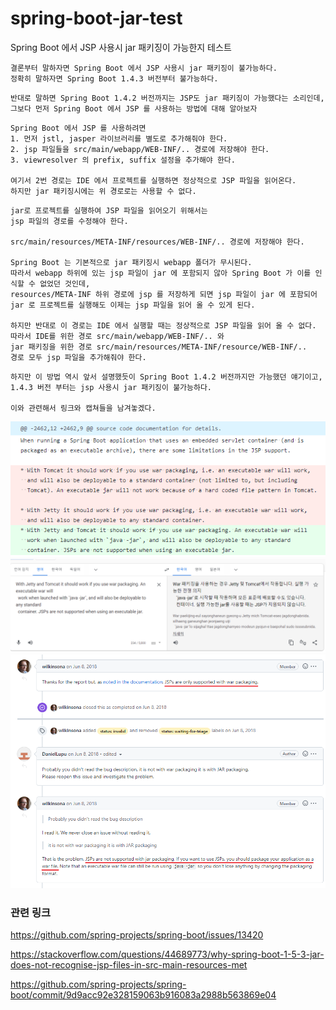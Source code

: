 # spring-boot-jar-test
Spring Boot 에서 JSP 사용시 jar 패키징이 가능한지 테스트

```
결론부터 말하자면 Spring Boot 에서 JSP 사용시 jar 패키징이 불가능하다.
정확히 말하자면 Spring Boot 1.4.3 버전부터 불가능하다. 
```

```
반대로 말하면 Spring Boot 1.4.2 버전까지는 JSP도 jar 패키징이 가능했다는 소리인데,
그보다 먼저 Spring Boot 에서 JSP 를 사용하는 방법에 대해 알아보자
```

```
Spring Boot 에서 JSP 를 사용하려면 
1. 먼저 jstl, jasper 라이브러리를 별도로 추가해줘야 한다.
2. jsp 파일들을 src/main/webapp/WEB-INF/.. 경로에 저장해야 한다.
3. viewresolver 의 prefix, suffix 설정을 추가해야 한다.

여기서 2번 경로는 IDE 에서 프로젝트를 실행하면 정상적으로 JSP 파일을 읽어온다.
하지만 jar 패키징시에는 위 경로로는 사용할 수 없다.
```

```
jar로 프로젝트를 실행하여 JSP 파일을 읽어오기 위해서는 
jsp 파일의 경로를 수정해야 한다.

src/main/resources/META-INF/resources/WEB-INF/.. 경로에 저장해야 한다.

Spring Boot 는 기본적으로 jar 패키징시 webapp 폴더가 무시된다.
따라서 webapp 하위에 있는 jsp 파일이 jar 에 포함되지 않아 Spring Boot 가 이를 인식할 수 없었던 것인데,
resources/META-INF 하위 경로에 jsp 를 저장하게 되면 jsp 파일이 jar 에 포함되어 
jar 로 프로젝트를 실행해도 이제는 jsp 파일을 읽어 올 수 있게 된다.

하지만 반대로 이 경로는 IDE 에서 실행할 때는 정상적으로 JSP 파일을 읽어 올 수 없다.
따라서 IDE를 위한 경로 src/main/webapp/WEB-INF/.. 와
jar 패키징을 위한 경로 src/main/resources/META-INF/resource/WEB-INF/.. 
경로 모두 jsp 파일을 추가해줘야 한다.
```

```
하지만 이 방법 역시 앞서 설명했듯이 Spring Boot 1.4.2 버전까지만 가능했던 얘기이고,
1.4.3 버전 부터는 jsp 사용시 jar 패키징이 불가능하다.

이와 관련해서 링크와 캡쳐들을 남겨놓겠다.
```

![img_1.png](img_1.png)
![img_2.png](img_2.png)
![img_3.png](img_3.png)

### 관련 링크
https://github.com/spring-projects/spring-boot/issues/13420

https://stackoverflow.com/questions/44689773/why-spring-boot-1-5-3-jar-does-not-recognise-jsp-files-in-src-main-resources-met

https://github.com/spring-projects/spring-boot/commit/9d9acc92e328159063b916083a2988b563869e04
